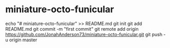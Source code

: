 # miniature-octo-funicular
echo "# miniature-octo-funicular" >> README.md
git init
git add README.md
git commit -m "first commit"
git remote add origin https://github.com/JonahAnderson73/miniature-octo-funicular.git
git push -u origin master
